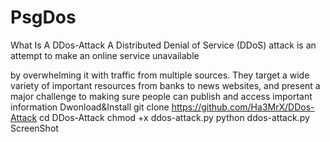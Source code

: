 # PsgDos
What Is A DDos-Attack
A Distributed Denial of Service (DDoS) attack is an attempt to make an online service unavailable

by overwhelming it with traffic from multiple sources. They target a wide variety of important resources from banks to news websites, and present a major challenge to making sure people can publish and access important information
Dwonload&Install
git clone https://github.com/Ha3MrX/DDos-Attack
cd DDos-Attack
chmod +x ddos-attack.py
python ddos-attack.py
ScreenShot
